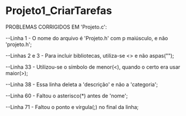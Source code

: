 # Projeto1_CriarTarefas

PROBLEMAS CORRIGIDOS EM 'Projeto.c':

--Linha 1 - O nome do arquivo é 'Projeto.h' com p maiúsculo, e não 'projeto.h';

--Linhas 2 e 3 - Para incluir bibliotecas, utiliza-se <> e não aspas("");

--Linha 33 -  Utilizou-se o símbolo de menor(<), quando o certo era usar maior(>);

--Linha 38 - Essa linha deleta a 'descrição' e não a 'categoria';

--Linha 60 - Faltou o asterisco(*) antes de 'nome';

--Linha 71 - Faltou o ponto e vírgula(;) no final da linha;
